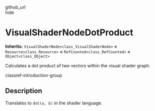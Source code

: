 github\_url  
hide

# VisualShaderNodeDotProduct

**Inherits:** `VisualShaderNode<class_VisualShaderNode>` **&lt;**
`Resource<class_Resource>` **&lt;** `RefCounted<class_RefCounted>`
**&lt;** `Object<class_Object>`

Calculates a dot product of two vectors within the visual shader graph.

classref-introduction-group

## Description

Translates to `dot(a, b)` in the shader language.

